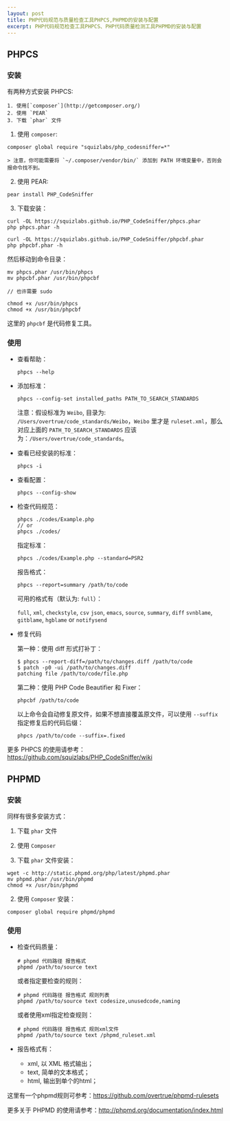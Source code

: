 ```yaml
---
layout: post
title: PHP代码规范与质量检查工具PHPCS,PHPMD的安装与配置
excerpt: PHP代码规范检查工具PHPCS、PHP代码质量检测工具PHPMD的安装与配置
---
```


## PHPCS

### 安装

有两种方式安装 PHPCS:

    1. 使用[`composer`](http://getcomposer.org/)
    2. 使用 `PEAR`
    3. 下载 `phar` 文件

1. 使用 `composer`:

  ```
  composer global require "squizlabs/php_codesniffer=*"
  ```

    > 注意，你可能需要将 `~/.composer/vendor/bin/` 添加到 PATH 环境变量中，否则会报命令找不到。

2. 使用 PEAR:

  ```
  pear install PHP_CodeSniffer
  ```

3. 下载安装：

  ```
  curl -OL https://squizlabs.github.io/PHP_CodeSniffer/phpcs.phar
  php phpcs.phar -h

  curl -OL https://squizlabs.github.io/PHP_CodeSniffer/phpcbf.phar
  php phpcbf.phar -h
  ```

  然后移动到命令目录：

  ```
  mv phpcs.phar /usr/bin/phpcs
  mv phpcbf.phar /usr/bin/phpcbf

  // 也许需要 sudo

  chmod +x /usr/bin/phpcs
  chmod +x /usr/bin/phpcbf
  ```

  这里的 `phpcbf` 是代码修复工具。

### 使用

- 查看帮助：

  ```
  phpcs --help
  ```
- 添加标准：

  ```
  phpcs --config-set installed_paths PATH_TO_SEARCH_STANDARDS
  ```

  注意：假设标准为 `Weibo`, 目录为: `/Users/overtrue/code_standards/Weibo`，`Weibo` 里才是 `ruleset.xml`，那么对应上面的 `PATH_TO_SEARCH_STANDARDS` 应该为：`/Users/overtrue/code_standards`。

- 查看已经安装的标准：

  ```
  phpcs -i
  ```

- 查看配置：

  ```
  phpcs --config-show
  ```

- 检查代码规范：

  ```
  phpcs ./codes/Example.php
  // or
  phpcs ./codes/
  ```

  指定标准：

  ```
  phpcs ./codes/Example.php --standard=PSR2
  ```

  报告格式：

  ```
  phpcs --report=summary /path/to/code
  ```
  可用的格式有（默认为: `full`）：

  `full`, `xml`, `checkstyle`, `csv`
  `json`, `emacs`, `source`, `summary`, `diff`
  `svnblame`, `gitblame`, `hgblame` or `notifysend`

- 修复代码

  第一种：使用 diff 形式打补丁：

  ```
  $ phpcs --report-diff=/path/to/changes.diff /path/to/code
  $ patch -p0 -ui /path/to/changes.diff
  patching file /path/to/code/file.php
  ```

  第二种：使用 PHP Code Beautifier 和 Fixer：

  ```
  phpcbf /path/to/code
  ```
  以上命令会自动修复原文件，如果不想直接覆盖原文件，可以使用 `--suffix` 指定修复后的代码后缀：

  ```
  phpcs /path/to/code --suffix=.fixed
  ```

更多 PHPCS 的使用请参考：https://github.com/squizlabs/PHP_CodeSniffer/wiki


## PHPMD

### 安装

同样有很多安装方式：

1. 下载 `phar` 文件
2. 使用 `Composer`

1. 下载 `phar` 文件安装：

  ```
  wget -c http://static.phpmd.org/php/latest/phpmd.phar
  mv phpmd.phar /usr/bin/phpmd
  chmod +x /usr/bin/phpmd
  ```

2. 使用 `Composer` 安装：

  ```
  composer global require phpmd/phpmd
  ```

### 使用

- 检查代码质量：

  ```
  # phpmd 代码路径 报告格式
  phpmd /path/to/source text
  ```

  或者指定要检查的规则：

  ```
  # phpmd 代码路径 报告格式 规则列表
  phpmd /path/to/source text codesize,unusedcode,naming
  ```
  或者使用xml指定检查规则：

  ```
  # phpmd 代码路径 报告格式 规则xml文件
  phpmd /path/to/source text /phpmd_ruleset.xml
    ```

- 报告格式有：
    - xml, 以 XML 格式输出；
    - text, 简单的文本格式；
    - html, 输出到单个的html；

这里有一个phpmd规则可参考：https://github.com/overtrue/phpmd-rulesets

更多关于 PHPMD 的使用请参考：http://phpmd.org/documentation/index.html